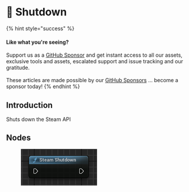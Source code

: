 # 🔵 Shutdown

{% hint style="success" %}
#### Like what you're seeing?

Support us as a [GitHub Sponsor](../../../../become-a-sponsor/) and get instant access to all our assets, exclusive tools and assets, escalated support and issue tracking and our gratitude.\
\
These articles are made possible by our [GitHub Sponsors](../../../../become-a-sponsor/) ... become a sponsor today!
{% endhint %}

## Introduction

Shuts down the Steam API

## Nodes

<figure><img src="../../../../.gitbook/assets/image (198).png" alt=""><figcaption></figcaption></figure>
